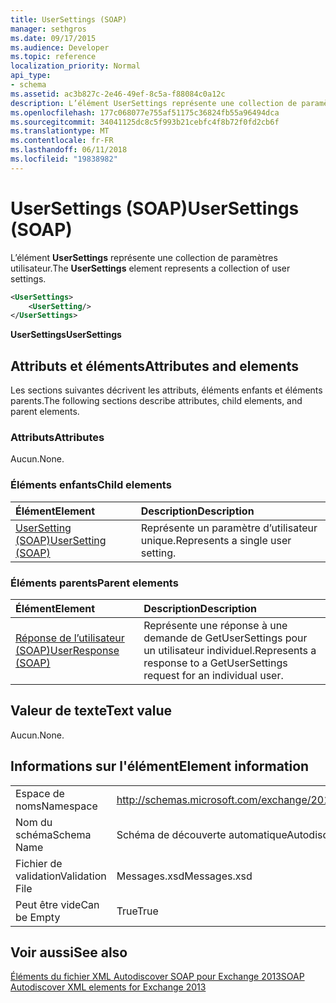 ```yaml
---
title: UserSettings (SOAP)
manager: sethgros
ms.date: 09/17/2015
ms.audience: Developer
ms.topic: reference
localization_priority: Normal
api_type:
- schema
ms.assetid: ac3b827c-2e46-49ef-8c5a-f88084c0a12c
description: L’élément UserSettings représente une collection de paramètres utilisateur.
ms.openlocfilehash: 177c068077e755af51175c36824fb55a96494dca
ms.sourcegitcommit: 34041125dc8c5f993b21cebfc4f8b72f0fd2cb6f
ms.translationtype: MT
ms.contentlocale: fr-FR
ms.lasthandoff: 06/11/2018
ms.locfileid: "19838982"
---
```

# <a name="usersettings-soap"></a><span data-ttu-id="3f83e-103">UserSettings (SOAP)</span><span class="sxs-lookup"><span data-stu-id="3f83e-103">UserSettings (SOAP)</span></span>

<span data-ttu-id="3f83e-104">L’élément **UserSettings** représente une collection de paramètres utilisateur.</span><span class="sxs-lookup"><span data-stu-id="3f83e-104">The **UserSettings** element represents a collection of user settings.</span></span> 
  
```XML
<UserSettings>
    <UserSetting/>
</UserSettings>
```

 <span data-ttu-id="3f83e-105">**UserSettings**</span><span class="sxs-lookup"><span data-stu-id="3f83e-105">**UserSettings**</span></span>
## <a name="attributes-and-elements"></a><span data-ttu-id="3f83e-106">Attributs et éléments</span><span class="sxs-lookup"><span data-stu-id="3f83e-106">Attributes and elements</span></span>

<span data-ttu-id="3f83e-107">Les sections suivantes décrivent les attributs, éléments enfants et éléments parents.</span><span class="sxs-lookup"><span data-stu-id="3f83e-107">The following sections describe attributes, child elements, and parent elements.</span></span>
  
### <a name="attributes"></a><span data-ttu-id="3f83e-108">Attributs</span><span class="sxs-lookup"><span data-stu-id="3f83e-108">Attributes</span></span>

<span data-ttu-id="3f83e-109">Aucun.</span><span class="sxs-lookup"><span data-stu-id="3f83e-109">None.</span></span>
  
### <a name="child-elements"></a><span data-ttu-id="3f83e-110">Éléments enfants</span><span class="sxs-lookup"><span data-stu-id="3f83e-110">Child elements</span></span>

|<span data-ttu-id="3f83e-111">**Élément**</span><span class="sxs-lookup"><span data-stu-id="3f83e-111">**Element**</span></span>|<span data-ttu-id="3f83e-112">**Description**</span><span class="sxs-lookup"><span data-stu-id="3f83e-112">**Description**</span></span>|
|:-----|:-----|
|[<span data-ttu-id="3f83e-113">UserSetting (SOAP)</span><span class="sxs-lookup"><span data-stu-id="3f83e-113">UserSetting (SOAP)</span></span>](usersetting-soap.md) <br/> |<span data-ttu-id="3f83e-114">Représente un paramètre d’utilisateur unique.</span><span class="sxs-lookup"><span data-stu-id="3f83e-114">Represents a single user setting.</span></span>  <br/> |
   
### <a name="parent-elements"></a><span data-ttu-id="3f83e-115">Éléments parents</span><span class="sxs-lookup"><span data-stu-id="3f83e-115">Parent elements</span></span>

|<span data-ttu-id="3f83e-116">**Élément**</span><span class="sxs-lookup"><span data-stu-id="3f83e-116">**Element**</span></span>|<span data-ttu-id="3f83e-117">**Description**</span><span class="sxs-lookup"><span data-stu-id="3f83e-117">**Description**</span></span>|
|:-----|:-----|
|[<span data-ttu-id="3f83e-118">Réponse de l’utilisateur (SOAP)</span><span class="sxs-lookup"><span data-stu-id="3f83e-118">UserResponse (SOAP)</span></span>](userresponse-soap.md) <br/> |<span data-ttu-id="3f83e-119">Représente une réponse à une demande de GetUserSettings pour un utilisateur individuel.</span><span class="sxs-lookup"><span data-stu-id="3f83e-119">Represents a response to a GetUserSettings request for an individual user.</span></span>  <br/> |
   
## <a name="text-value"></a><span data-ttu-id="3f83e-120">Valeur de texte</span><span class="sxs-lookup"><span data-stu-id="3f83e-120">Text value</span></span>

<span data-ttu-id="3f83e-121">Aucun.</span><span class="sxs-lookup"><span data-stu-id="3f83e-121">None.</span></span>
  
## <a name="element-information"></a><span data-ttu-id="3f83e-122">Informations sur l'élément</span><span class="sxs-lookup"><span data-stu-id="3f83e-122">Element information</span></span>

|||
|:-----|:-----|
|<span data-ttu-id="3f83e-123">Espace de noms</span><span class="sxs-lookup"><span data-stu-id="3f83e-123">Namespace</span></span>  <br/> |http://schemas.microsoft.com/exchange/2010/Autodiscover  <br/> |
|<span data-ttu-id="3f83e-124">Nom du schéma</span><span class="sxs-lookup"><span data-stu-id="3f83e-124">Schema Name</span></span>  <br/> |<span data-ttu-id="3f83e-125">Schéma de découverte automatique</span><span class="sxs-lookup"><span data-stu-id="3f83e-125">Autodiscover schema</span></span>  <br/> |
|<span data-ttu-id="3f83e-126">Fichier de validation</span><span class="sxs-lookup"><span data-stu-id="3f83e-126">Validation File</span></span>  <br/> |<span data-ttu-id="3f83e-127">Messages.xsd</span><span class="sxs-lookup"><span data-stu-id="3f83e-127">Messages.xsd</span></span>  <br/> |
|<span data-ttu-id="3f83e-128">Peut être vide</span><span class="sxs-lookup"><span data-stu-id="3f83e-128">Can be Empty</span></span>  <br/> |<span data-ttu-id="3f83e-129">True</span><span class="sxs-lookup"><span data-stu-id="3f83e-129">True</span></span>  <br/> |
   
## <a name="see-also"></a><span data-ttu-id="3f83e-130">Voir aussi</span><span class="sxs-lookup"><span data-stu-id="3f83e-130">See also</span></span>



[<span data-ttu-id="3f83e-131">Éléments du fichier XML Autodiscover SOAP pour Exchange 2013</span><span class="sxs-lookup"><span data-stu-id="3f83e-131">SOAP Autodiscover XML elements for Exchange 2013</span></span>](soap-autodiscover-xml-elements-for-exchange-2013.md)

